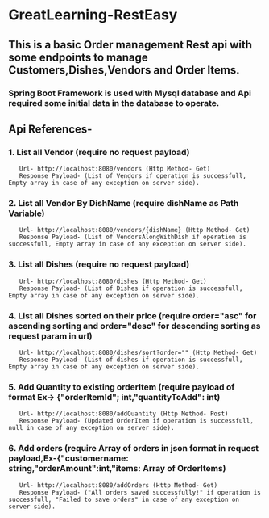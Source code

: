 # GreatLearning-RestEasy
## This is a basic Order management Rest api with some endpoints to manage Customers,Dishes,Vendors and Order Items.
### Spring Boot Framework is used with Mysql database and Api required some initial data in the database to operate.

## Api References-
### 1. List all Vendor (require no request payload)
       Url- http://localhost:8080/vendors (Http Method- Get)
       Response Payload- (List of Vendors if operation is successfull, Empty array in case of any exception on server side).
       
### 2. List all Vendor By DishName (require dishName as Path Variable)
       Url- http://localhost:8080/vendors/{dishName} (Http Method- Get)
       Response Payload- (List of VendorsAlongWithDish if operation is successfull, Empty array in case of any exception on server side).
       
   
### 3. List all Dishes (require no request payload)
       Url- http://localhost:8080/dishes (Http Method- Get)
       Response Payload- (List of Dishes if operation is successfull, Empty array in case of any exception on server side).

### 4. List all Dishes sorted on their price (require order="asc" for ascending sorting and order="desc" for descending sorting as request param in url)
       Url- http://localhost:8080/dishes/sort?order="" (Http Method- Get)
       Response Payload- (List of dishes if operation is successfull, Empty array in case of any exception on server side).


### 5. Add Quantity to existing orderItem (require payload of format Ex-> {"orderItemId"; int,"quantityToAdd": int)
       Url- http://localhost:8080/addQuantity (Http Method- Post)
       Response Payload- (Updated OrderItem if operation is successfull, null in case of any exception on server side).


### 6. Add orders (require Array of orders in json format in  request payload,Ex-{"customername: string,"orderAmount":int,"items: Array of OrderItems)
       Url- http://localhost:8080/addOrders (Http Method- Get)
       Response Payload- ("All orders saved successfully!" if operation is successfull, "Failed to save orders" in case of any exception on server side).




